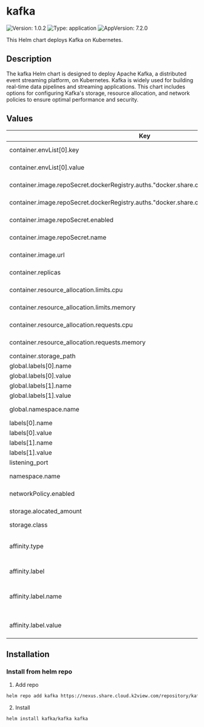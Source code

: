 # kafka

![Version: 1.0.2](https://img.shields.io/badge/Version-1.0.2-informational?style=flat-square) ![Type: application](https://img.shields.io/badge/Type-application-informational?style=flat-square) ![AppVersion: 7.2.0](https://img.shields.io/badge/AppVersion-7.2.0-informational?style=flat-square)

This Helm chart deploys Kafka on Kubernetes.

## Description
The kafka Helm chart is designed to deploy Apache Kafka, a distributed event streaming platform, on Kubernetes. Kafka is widely used for building real-time data pipelines and streaming applications. This chart includes options for configuring Kafka's storage, resource allocation, and network policies to ensure optimal performance and security.

## Values
| Key | Type | Default | Description |
|-----|------|---------|-------------|
| container.envList[0].key | string | `"DATA"` | Environment variable key for data path |
| container.envList[0].value | string | `"/home/kafka/zk_data"` | Environment variable value for data path |
| container.image.repoSecret.dockerRegistry.auths."docker.share.cloud.k2view.com".password | string | `""` | Docker registry password for image pull |
| container.image.repoSecret.dockerRegistry.auths."docker.share.cloud.k2view.com".username | string | `""` | Docker registry username for image pull |
| container.image.repoSecret.enabled | bool | `false` | Enable Docker registry secret for image pull |
| container.image.repoSecret.name | string | `"registry-secret"` | Name of the Docker registry secret |
| container.image.url | string | `"329508970117.dkr.ecr.eu-central-1.amazonaws.com/k2view_shared:kafka_7.2"` | URL of the Kafka Docker image |
| container.replicas | int | `1` | Number of Kafka broker replicas |
| container.resource_allocation.limits.cpu | string | `"1"` | CPU limits for Kafka container |
| container.resource_allocation.limits.memory | string | `"4Gi"` | Memory limits for Kafka container |
| container.resource_allocation.requests.cpu | string | `"0.4"` | CPU requests for Kafka container |
| container.resource_allocation.requests.memory | string | `"2Gi"` | Memory requests for Kafka container |
| container.storage_path | string | `"/home/kafka/zk_data"` | Path for Kafka data storage |
| global.labels[0].name | string | `"tenant"` | Global label key for tenant |
| global.labels[0].value | string | `"my-tenant"` | Global label value for tenant |
| global.labels[1].name | string | `"space"` | Global label key for space |
| global.labels[1].value | string | `"my-space"` | Global label value for space |
| global.namespace.name | string | `"space-tenant"` | Global namespace for Kafka deployment |
| labels[0].name | string | `"tenant"` | Label key for tenant |
| labels[0].value | string | `"my-tenant"` | Label value for tenant |
| labels[1].name | string | `"space"` | Label key for space |
| labels[1].value | string | `"my-space"` | Label value for space |
| listening_port | int | `9093` | Port for Kafka to listen on |
| namespace.name | string | `"space-tenant"` | Namespace for Kafka deployment |
| networkPolicy.enabled | bool | `false` | Enable network policy for Kafka |
| storage.alocated_amount | string | `"10Gi"` | Amount of storage allocated for Kafka |
| storage.class | string | `"efs-kafka"` | Storage class for Kafka data |
| affinity.type | string | `"none"` | Specifies the type of affinity rule to apply. Options: `affinity`, `anti-affinity`, `none`. |
| affinity.label | object | `{}` | Label configuration for affinity rules. |
| affinity.label.name | string | `""` | The key of the label to be used for affinity rules. For example: `topology.kubernetes.io/zone`. |
| affinity.label.value | string | `""` | The value of the label to be used for affinity rules. For example: `region-a`. |

## Installation
### Install from helm repo
1. Add repo
```bash
helm repo add kafka https://nexus.share.cloud.k2view.com/repository/kafka
```

2. Install
```bash
helm install kafka/kafka kafka
```
